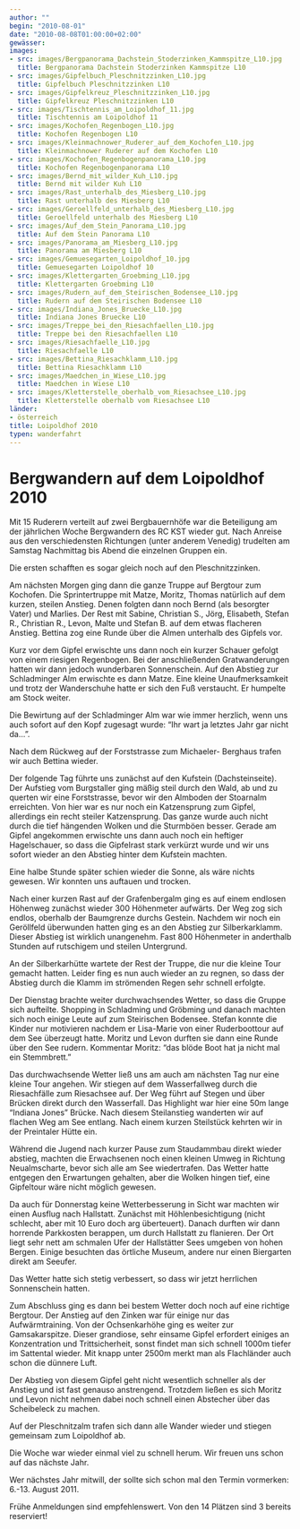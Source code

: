 ```yaml
---
author: ""
begin: "2010-08-01"
date: "2010-08-08T01:00:00+02:00"
gewässer:
images:
- src: images/Bergpanorama_Dachstein_Stoderzinken_Kammspitze_L10.jpg
  title: Bergpanorama Dachstein Stoderzinken Kammspitze L10
- src: images/Gipfelbuch_Pleschnitzzinken_L10.jpg
  title: Gipfelbuch Pleschnitzzinken L10
- src: images/Gipfelkreuz_Pleschnitzzinken_L10.jpg
  title: Gipfelkreuz Pleschnitzzinken L10
- src: images/Tischtennis_am_Loipoldhof_11.jpg
  title: Tischtennis am Loipoldhof 11
- src: images/Kochofen_Regenbogen_L10.jpg
  title: Kochofen Regenbogen L10
- src: images/Kleinmachnower_Ruderer_auf_dem_Kochofen_L10.jpg
  title: Kleinmachnower Ruderer auf dem Kochofen L10
- src: images/Kochofen_Regenbogenpanorama_L10.jpg
  title: Kochofen Regenbogenpanorama L10
- src: images/Bernd_mit_wilder_Kuh_L10.jpg
  title: Bernd mit wilder Kuh L10
- src: images/Rast_unterhalb_des_Miesberg_L10.jpg
  title: Rast unterhalb des Miesberg L10
- src: images/Geroellfeld_unterhalb_des_Miesberg_L10.jpg
  title: Geroellfeld unterhalb des Miesberg L10
- src: images/Auf_dem_Stein_Panorama_L10.jpg
  title: Auf dem Stein Panorama L10
- src: images/Panorama_am_Miesberg_L10.jpg
  title: Panorama am Miesberg L10
- src: images/Gemuesegarten_Loipoldhof_10.jpg
  title: Gemuesegarten Loipoldhof 10
- src: images/Klettergarten_Groebming_L10.jpg
  title: Klettergarten Groebming L10
- src: images/Rudern_auf_dem_Steirischen_Bodensee_L10.jpg
  title: Rudern auf dem Steirischen Bodensee L10
- src: images/Indiana_Jones_Bruecke_L10.jpg
  title: Indiana Jones Bruecke L10
- src: images/Treppe_bei_den_Riesachfaellen_L10.jpg
  title: Treppe bei den Riesachfaellen L10
- src: images/Riesachfaelle_L10.jpg
  title: Riesachfaelle L10
- src: images/Bettina_Riesachklamm_L10.jpg
  title: Bettina Riesachklamm L10
- src: images/Maedchen_in_Wiese_L10.jpg
  title: Maedchen in Wiese L10
- src: images/Kletterstelle_oberhalb_vom_Riesachsee_L10.jpg
  title: Kletterstelle oberhalb vom Riesachsee L10
länder: 
- österreich
title: Loipoldhof 2010
typen: wanderfahrt
---
```



# Bergwandern auf dem Loipoldhof 2010


Mit 15 Ruderern verteilt auf zwei Bergbauernhöfe war die Beteiligung am der jährlichen Woche Bergwandern des RC KST wieder gut. Nach Anreise aus den verschiedensten Richtungen (unter anderem Venedig) trudelten am Samstag Nachmittag bis Abend die einzelnen Gruppen ein.

Die ersten schafften es sogar gleich noch auf den Pleschnitzzinken.

Am nächsten Morgen ging dann die ganze Truppe auf Bergtour zum Kochofen. Die Sprintertruppe mit Matze, Moritz, Thomas natürlich auf dem kurzen, steilen Anstieg. Denen folgten dann noch Bernd (als besorgter Vater) und Marlies. Der Rest mit Sabine, Christian S., Jörg, Elisabeth, Stefan R., Christian R., Levon, Malte und Stefan B. auf dem etwas flacheren Anstieg. Bettina zog eine Runde über die Almen unterhalb des Gipfels vor.

Kurz vor dem Gipfel erwischte uns dann noch ein kurzer Schauer gefolgt von einem riesigen Regenbogen. Bei der anschließenden Gratwanderungen hatten wir dann jedoch wunderbaren Sonnenschein. Auf den Abstieg zur Schladminger Alm erwischte es dann Matze. Eine kleine Unaufmerksamkeit und trotz der Wanderschuhe hatte er sich den Fuß verstaucht. Er humpelte am Stock weiter.

Die Bewirtung auf der Schladminger Alm war wie immer herzlich, wenn uns auch sofort auf den Kopf zugesagt wurde: “Ihr wart ja letztes Jahr gar nicht da...”.

Nach dem Rückweg auf der Forststrasse zum Michaeler- Berghaus trafen wir auch Bettina wieder.

Der folgende Tag führte uns zunächst auf den Kufstein (Dachsteinseite). Der Aufstieg vom Burgstaller ging mäßig steil durch den Wald, ab und zu querten wir eine Forststrasse, bevor wir den Almboden der Stoarnalm erreichten. Von hier war es nur noch ein Katzensprung zum Gipfel, allerdings ein recht steiler Katzensprung. Das ganze wurde auch nicht durch die tief hängenden Wolken und die Sturmböen besser. Gerade am Gipfel angekommen erwischte uns dann auch noch ein heftiger Hagelschauer, so dass die Gipfelrast stark verkürzt wurde und wir uns sofort wieder an den Abstieg hinter dem Kufstein machten.

Eine halbe Stunde später schien wieder die Sonne, als wäre nichts gewesen. Wir konnten uns auftauen und trocken.

Nach einer kurzen Rast auf der Grafenbergalm ging es auf einem endlosen Höhenweg zunächst wieder 300 Höhenmeter aufwärts. Der Weg zog sich endlos, oberhalb der Baumgrenze durchs Gestein. Nachdem wir noch ein Geröllfeld überwunden hatten ging es an den Abstieg zur Silberkarklamm. Dieser Abstieg ist wirklich unangenehm. Fast 800 Höhenmeter in anderthalb Stunden auf rutschigem und steilen Untergrund.

An der Silberkarhütte wartete der Rest der Truppe, die nur die kleine Tour gemacht hatten. Leider fing es nun auch wieder an zu regnen, so dass der Abstieg durch die Klamm im strömenden Regen sehr schnell erfolgte.

Der Dienstag brachte weiter durchwachsendes Wetter, so dass die Gruppe sich aufteilte. Shopping in Schladming und Gröbming und danach machten sich noch einige Leute auf zum Steirischen Bodensee. Stefan konnte die Kinder nur motivieren nachdem er Lisa-Marie von einer Ruderboottour auf dem See überzeugt hatte. Moritz und Levon durften sie dann eine Runde über den See rudern. Kommentar Moritz: “das blöde Boot hat ja nicht mal ein Stemmbrett.”

Das durchwachsende Wetter ließ uns am auch am nächsten Tag nur eine kleine Tour angehen. Wir stiegen auf dem Wasserfallweg durch die Riesachfälle zum Riesachsee auf. Der Weg führt auf Stegen und über Brücken direkt durch den Wasserfall. Das Highlight war hier eine 50m lange “Indiana Jones” Brücke. Nach diesem Steilanstieg wanderten wir auf flachen Weg am See entlang. Nach einem kurzen Steilstück kehrten wir in der Preintaler Hütte ein.

Während die Jugend nach kurzer Pause zum Staudammbau direkt wieder abstieg, machten die Erwachsenen noch einen kleinen Umweg in Richtung Neualmscharte, bevor sich alle am See wiedertrafen. Das Wetter hatte entgegen den Erwartungen gehalten, aber die Wolken hingen tief, eine Gipfeltour wäre nicht möglich gewesen.

Da auch für Donnerstag keine Wetterbesserung in Sicht war machten wir einen Ausflug nach Hallstatt. Zunächst mit Höhlenbesichtigung (nicht schlecht, aber mit 10 Euro doch arg überteuert). Danach durften wir dann horrende Parkkosten berappen, um durch Hallstatt zu flanieren. Der Ort liegt sehr nett am schmalen Ufer der Hallstätter Sees umgeben von hohen Bergen. Einige besuchten das örtliche Museum, andere nur einen Biergarten direkt am Seeufer.

Das Wetter hatte sich stetig verbessert, so dass wir jetzt herrlichen Sonnenschein hatten.

Zum Abschluss ging es dann bei bestem Wetter doch noch auf eine richtige Bergtour. Der Anstieg auf den Zinken war für einige nur das Aufwärmtraining. Von der Ochsenkarhöhe ging es weiter zur Gamsakarspitze. Dieser grandiose, sehr einsame Gipfel erfordert einiges an Konzentration und Trittsicherheit, sonst findet man sich schnell 1000m tiefer im Sattental wieder. Mit knapp unter 2500m merkt man als Flachländer auch schon die dünnere Luft.

Der Abstieg von diesem Gipfel geht nicht wesentlich schneller als der Anstieg und ist fast genauso anstrengend. Trotzdem ließen es sich Moritz und Levon nicht nehmen dabei noch schnell einen Abstecher über das Scheibeleck zu machen.

Auf der Pleschnitzalm trafen sich dann alle Wander wieder und stiegen gemeinsam zum Loipoldhof ab.

Die Woche war wieder einmal viel zu schnell herum. Wir freuen uns schon auf das nächste Jahr.

Wer nächstes Jahr mitwill, der sollte sich schon mal den Termin vormerken: 6.-13. August 2011.

Frühe Anmeldungen sind empfehlenswert. Von den 14 Plätzen sind 3 bereits reserviert!

